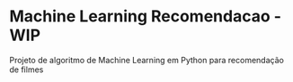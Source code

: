 # Machine Learning Recomendacao - WIP
Projeto de algoritmo de Machine Learning em Python para recomendação de filmes
